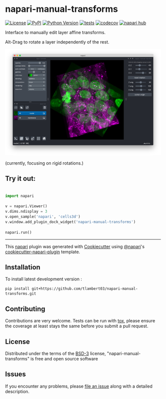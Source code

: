 # napari-manual-transforms

[![License](https://img.shields.io/pypi/l/napari-manual-transforms.svg?color=green)](https://github.com/tlambert03/napari-manual-transforms/raw/main/LICENSE)
[![PyPI](https://img.shields.io/pypi/v/napari-manual-transforms.svg?color=green)](https://pypi.org/project/napari-manual-transforms)
[![Python Version](https://img.shields.io/pypi/pyversions/napari-manual-transforms.svg?color=green)](https://python.org)
[![tests](https://github.com/tlambert03/napari-manual-transforms/workflows/tests/badge.svg)](https://github.com/tlambert03/napari-manual-transforms/actions)
[![codecov](https://codecov.io/gh/tlambert03/napari-manual-transforms/branch/main/graph/badge.svg)](https://codecov.io/gh/tlambert03/napari-manual-transforms)
[![napari hub](https://img.shields.io/endpoint?url=https://api.napari-hub.org/shields/napari-manual-transforms)](https://napari-hub.org/plugins/napari-manual-transforms)

Interface to manually edit layer affine transforms.

Alt-Drag to rotate a layer independently of the rest.

![Plugin Preview](/preview.jpeg)

(currently, focusing on rigid rotations.)

## Try it out:

```python

import napari

v = napari.Viewer()
v.dims.ndisplay = 3
v.open_sample('napari', 'cells3d')
v.window.add_plugin_dock_widget('napari-manual-transforms')

napari.run()

```


----------------------------------

This [napari] plugin was generated with [Cookiecutter] using [@napari]'s [cookiecutter-napari-plugin] template.

## Installation

<!-- You can install `napari-manual-transforms` via [pip]:

    pip install napari-manual-transforms -->


To install latest development version :

    pip install git+https://github.com/tlambert03/napari-manual-transforms.git


## Contributing

Contributions are very welcome. Tests can be run with [tox], please ensure
the coverage at least stays the same before you submit a pull request.

## License

Distributed under the terms of the [BSD-3] license,
"napari-manual-transforms" is free and open source software

## Issues

If you encounter any problems, please [file an issue] along with a detailed description.

[napari]: https://github.com/napari/napari
[Cookiecutter]: https://github.com/audreyr/cookiecutter
[@napari]: https://github.com/napari
[MIT]: http://opensource.org/licenses/MIT
[BSD-3]: http://opensource.org/licenses/BSD-3-Clause
[GNU GPL v3.0]: http://www.gnu.org/licenses/gpl-3.0.txt
[GNU LGPL v3.0]: http://www.gnu.org/licenses/lgpl-3.0.txt
[Apache Software License 2.0]: http://www.apache.org/licenses/LICENSE-2.0
[Mozilla Public License 2.0]: https://www.mozilla.org/media/MPL/2.0/index.txt
[cookiecutter-napari-plugin]: https://github.com/napari/cookiecutter-napari-plugin

[file an issue]: https://github.com/tlambert03/napari-manual-transforms/issues

[napari]: https://github.com/napari/napari
[tox]: https://tox.readthedocs.io/en/latest/
[pip]: https://pypi.org/project/pip/
[PyPI]: https://pypi.org/
